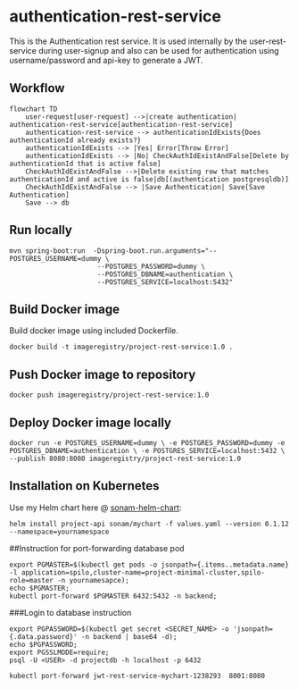 # authentication-rest-service

This is the Authentication rest service.  It is used internally by the 
user-rest-service during user-signup and also can be used for authentication
using username/password and api-key to generate a JWT.

## Workflow
```mermaid
flowchart TD
    user-request[user-request] -->|create authentication| authentication-rest-service[authentication-rest-service]
    authentication-rest-service --> authenticationIdExists{Does authenticationId already exists?}
    authenticationIdExists --> |Yes| Error[Throw Error]
    authenticationIdExists --> |No| CheckAuthIdExistAndFalse[Delete by authenticationId that is active false]
    CheckAuthIdExistAndFalse -->|Delete existing row that matches authenticationId and active is false|db[(authentication postgresqldb)]       
    CheckAuthIdExistAndFalse --> |Save Authentication| Save[Save Authentication]
    Save --> db            
```

## Run locally

```
mvn spring-boot:run  -Dspring-boot.run.arguments="--POSTGRES_USERNAME=dummy \
                      --POSTGRES_PASSWORD=dummy \
                      --POSTGRES_DBNAME=authentication \
                      --POSTGRES_SERVICE=localhost:5432"
```
 
 
## Build Docker image

Build docker image using included Dockerfile.


`docker build -t imageregistry/project-rest-service:1.0 .` 

## Push Docker image to repository

`docker push imageregistry/project-rest-service:1.0`

## Deploy Docker image locally

`docker run -e POSTGRES_USERNAME=dummy \
 -e POSTGRES_PASSWORD=dummy -e POSTGRES_DBNAME=authentication \
  -e POSTGRES_SERVICE=localhost:5432 \
 --publish 8080:8080 imageregistry/project-rest-service:1.0`


## Installation on Kubernetes
Use my Helm chart here @ [sonam-helm-chart](https://github.com/sonamsamdupkhangsar/sonam-helm-chart):

```
helm install project-api sonam/mychart -f values.yaml --version 0.1.12 --namespace=yournamespace
```

##Instruction for port-forwarding database pod
```
export PGMASTER=$(kubectl get pods -o jsonpath={.items..metadata.name} -l application=spilo,cluster-name=project-minimal-cluster,spilo-role=master -n yournamesapce); 
echo $PGMASTER;
kubectl port-forward $PGMASTER 6432:5432 -n backend;
```

###Login to database instruction
```
export PGPASSWORD=$(kubectl get secret <SECRET_NAME> -o 'jsonpath={.data.password}' -n backend | base64 -d);
echo $PGPASSWORD;
export PGSSLMODE=require;
psql -U <USER> -d projectdb -h localhost -p 6432

```

`kubectl port-forward jwt-rest-service-mychart-1238293  8001:8080
`